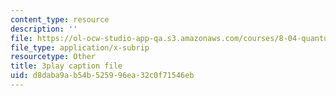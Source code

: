 ```yaml
---
content_type: resource
description: ''
file: https://ol-ocw-studio-app-qa.s3.amazonaws.com/courses/8-04-quantum-physics-i-spring-2016/d8daba9ab54b525996ea32c0f71546eb_EJWG9-etPFw.vtt
file_type: application/x-subrip
resourcetype: Other
title: 3play caption file
uid: d8daba9a-b54b-5259-96ea-32c0f71546eb
---
```

